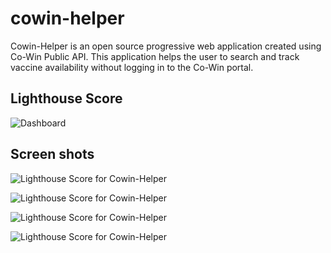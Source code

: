 # cowin-helper
Cowin-Helper is an open source progressive web application created using Co-Win Public API. This application helps the user to search and track vaccine availability without logging in to the Co-Win portal.

## Lighthouse Score

![Dashboard](https://github.com/krishnaanaril/cowin-helper/blob/main/screenshots/ch-screenshots%20(2).png "Dashboard")

## Screen shots

![Lighthouse Score for Cowin-Helper](https://github.com/krishnaanaril/cowin-helper/blob/main/screenshots/ch-screenshots%20(5).png "Lighthouse Score")

![Lighthouse Score for Cowin-Helper](https://github.com/krishnaanaril/cowin-helper/blob/main/screenshots/ch-screenshots%20(8).png "Lighthouse Score")

![Lighthouse Score for Cowin-Helper](https://github.com/krishnaanaril/cowin-helper/blob/main/screenshots/ch-screenshots%20(9).png "Lighthouse Score")

![Lighthouse Score for Cowin-Helper](https://github.com/krishnaanaril/cowin-helper/blob/main/screenshots/ch-screenshots%20(11).png "Lighthouse Score")
